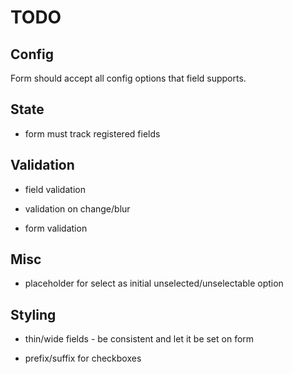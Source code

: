 # TODO

## Config

Form should accept all config options that field
supports.

## State

* form must track registered fields

## Validation

* field validation

* validation on change/blur

* form validation

## Misc

* placeholder for select as initial unselected/unselectable option

## Styling

* thin/wide fields - be consistent and let it be set on form

* prefix/suffix for checkboxes